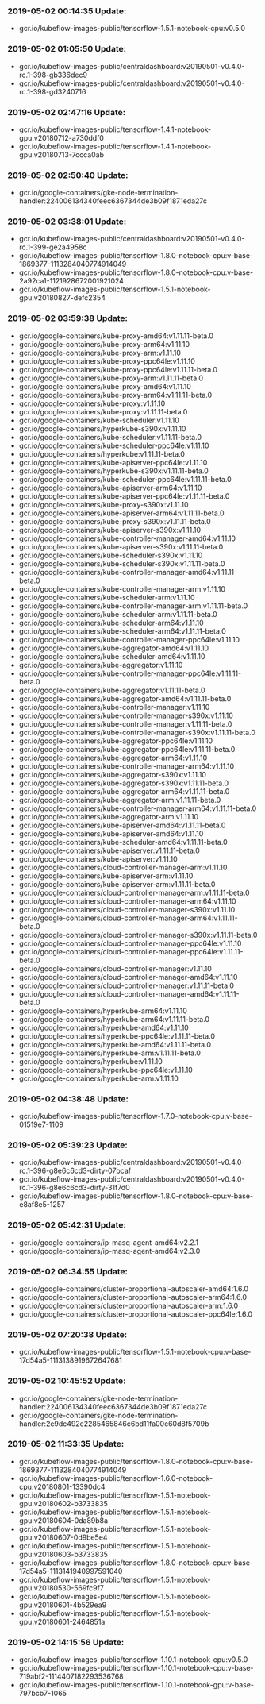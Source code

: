 ### 2019-05-02 00:14:35 Update:

- gcr.io/kubeflow-images-public/tensorflow-1.5.1-notebook-cpu:v0.5.0
### 2019-05-02 01:05:50 Update:

- gcr.io/kubeflow-images-public/centraldashboard:v20190501-v0.4.0-rc.1-398-gb336dec9
- gcr.io/kubeflow-images-public/centraldashboard:v20190501-v0.4.0-rc.1-398-gd3240716
### 2019-05-02 02:47:16 Update:

- gcr.io/kubeflow-images-public/tensorflow-1.4.1-notebook-gpu:v20180712-a730ddf0
- gcr.io/kubeflow-images-public/tensorflow-1.4.1-notebook-gpu:v20180713-7ccca0ab
### 2019-05-02 02:50:40 Update:

- gcr.io/google-containers/gke-node-termination-handler:224006134340feec6367344de3b09f1871eda27c
### 2019-05-02 03:38:01 Update:

- gcr.io/kubeflow-images-public/centraldashboard:v20190501-v0.4.0-rc.1-399-ge2a4958c
- gcr.io/kubeflow-images-public/tensorflow-1.8.0-notebook-cpu:v-base-1869377-1113284040774914049
- gcr.io/kubeflow-images-public/tensorflow-1.8.0-notebook-cpu:v-base-2a92ca1-1121928672001921024
- gcr.io/kubeflow-images-public/tensorflow-1.5.1-notebook-gpu:v20180827-defc2354
### 2019-05-02 03:59:38 Update:

- gcr.io/google-containers/kube-proxy-amd64:v1.11.11-beta.0
- gcr.io/google-containers/kube-proxy-arm64:v1.11.10
- gcr.io/google-containers/kube-proxy-arm:v1.11.10
- gcr.io/google-containers/kube-proxy-ppc64le:v1.11.10
- gcr.io/google-containers/kube-proxy-ppc64le:v1.11.11-beta.0
- gcr.io/google-containers/kube-proxy-arm:v1.11.11-beta.0
- gcr.io/google-containers/kube-proxy-amd64:v1.11.10
- gcr.io/google-containers/kube-proxy-arm64:v1.11.11-beta.0
- gcr.io/google-containers/kube-proxy:v1.11.10
- gcr.io/google-containers/kube-proxy:v1.11.11-beta.0
- gcr.io/google-containers/kube-scheduler:v1.11.10
- gcr.io/google-containers/hyperkube-s390x:v1.11.10
- gcr.io/google-containers/kube-scheduler:v1.11.11-beta.0
- gcr.io/google-containers/kube-scheduler-ppc64le:v1.11.10
- gcr.io/google-containers/hyperkube:v1.11.11-beta.0
- gcr.io/google-containers/kube-apiserver-ppc64le:v1.11.10
- gcr.io/google-containers/hyperkube-s390x:v1.11.11-beta.0
- gcr.io/google-containers/kube-scheduler-ppc64le:v1.11.11-beta.0
- gcr.io/google-containers/kube-apiserver-arm64:v1.11.10
- gcr.io/google-containers/kube-apiserver-ppc64le:v1.11.11-beta.0
- gcr.io/google-containers/kube-proxy-s390x:v1.11.10
- gcr.io/google-containers/kube-apiserver-arm64:v1.11.11-beta.0
- gcr.io/google-containers/kube-proxy-s390x:v1.11.11-beta.0
- gcr.io/google-containers/kube-apiserver-s390x:v1.11.10
- gcr.io/google-containers/kube-controller-manager-amd64:v1.11.10
- gcr.io/google-containers/kube-apiserver-s390x:v1.11.11-beta.0
- gcr.io/google-containers/kube-scheduler-s390x:v1.11.10
- gcr.io/google-containers/kube-scheduler-s390x:v1.11.11-beta.0
- gcr.io/google-containers/kube-controller-manager-amd64:v1.11.11-beta.0
- gcr.io/google-containers/kube-controller-manager-arm:v1.11.10
- gcr.io/google-containers/kube-scheduler-arm:v1.11.10
- gcr.io/google-containers/kube-controller-manager-arm:v1.11.11-beta.0
- gcr.io/google-containers/kube-scheduler-arm:v1.11.11-beta.0
- gcr.io/google-containers/kube-scheduler-arm64:v1.11.10
- gcr.io/google-containers/kube-scheduler-arm64:v1.11.11-beta.0
- gcr.io/google-containers/kube-controller-manager-ppc64le:v1.11.10
- gcr.io/google-containers/kube-aggregator-amd64:v1.11.10
- gcr.io/google-containers/kube-scheduler-amd64:v1.11.10
- gcr.io/google-containers/kube-aggregator:v1.11.10
- gcr.io/google-containers/kube-controller-manager-ppc64le:v1.11.11-beta.0
- gcr.io/google-containers/kube-aggregator:v1.11.11-beta.0
- gcr.io/google-containers/kube-aggregator-amd64:v1.11.11-beta.0
- gcr.io/google-containers/kube-controller-manager:v1.11.10
- gcr.io/google-containers/kube-controller-manager-s390x:v1.11.10
- gcr.io/google-containers/kube-controller-manager:v1.11.11-beta.0
- gcr.io/google-containers/kube-controller-manager-s390x:v1.11.11-beta.0
- gcr.io/google-containers/kube-aggregator-ppc64le:v1.11.10
- gcr.io/google-containers/kube-aggregator-ppc64le:v1.11.11-beta.0
- gcr.io/google-containers/kube-aggregator-arm64:v1.11.10
- gcr.io/google-containers/kube-controller-manager-arm64:v1.11.10
- gcr.io/google-containers/kube-aggregator-s390x:v1.11.10
- gcr.io/google-containers/kube-aggregator-s390x:v1.11.11-beta.0
- gcr.io/google-containers/kube-aggregator-arm64:v1.11.11-beta.0
- gcr.io/google-containers/kube-aggregator-arm:v1.11.11-beta.0
- gcr.io/google-containers/kube-controller-manager-arm64:v1.11.11-beta.0
- gcr.io/google-containers/kube-aggregator-arm:v1.11.10
- gcr.io/google-containers/kube-apiserver-amd64:v1.11.11-beta.0
- gcr.io/google-containers/kube-apiserver-amd64:v1.11.10
- gcr.io/google-containers/kube-scheduler-amd64:v1.11.11-beta.0
- gcr.io/google-containers/kube-apiserver:v1.11.11-beta.0
- gcr.io/google-containers/kube-apiserver:v1.11.10
- gcr.io/google-containers/cloud-controller-manager-arm:v1.11.10
- gcr.io/google-containers/kube-apiserver-arm:v1.11.10
- gcr.io/google-containers/kube-apiserver-arm:v1.11.11-beta.0
- gcr.io/google-containers/cloud-controller-manager-arm:v1.11.11-beta.0
- gcr.io/google-containers/cloud-controller-manager-arm64:v1.11.10
- gcr.io/google-containers/cloud-controller-manager-s390x:v1.11.10
- gcr.io/google-containers/cloud-controller-manager-arm64:v1.11.11-beta.0
- gcr.io/google-containers/cloud-controller-manager-s390x:v1.11.11-beta.0
- gcr.io/google-containers/cloud-controller-manager-ppc64le:v1.11.10
- gcr.io/google-containers/cloud-controller-manager-ppc64le:v1.11.11-beta.0
- gcr.io/google-containers/cloud-controller-manager:v1.11.10
- gcr.io/google-containers/cloud-controller-manager-amd64:v1.11.10
- gcr.io/google-containers/cloud-controller-manager:v1.11.11-beta.0
- gcr.io/google-containers/cloud-controller-manager-amd64:v1.11.11-beta.0
- gcr.io/google-containers/hyperkube-arm64:v1.11.10
- gcr.io/google-containers/hyperkube-arm64:v1.11.11-beta.0
- gcr.io/google-containers/hyperkube-amd64:v1.11.10
- gcr.io/google-containers/hyperkube-ppc64le:v1.11.11-beta.0
- gcr.io/google-containers/hyperkube-amd64:v1.11.11-beta.0
- gcr.io/google-containers/hyperkube-arm:v1.11.11-beta.0
- gcr.io/google-containers/hyperkube:v1.11.10
- gcr.io/google-containers/hyperkube-ppc64le:v1.11.10
- gcr.io/google-containers/hyperkube-arm:v1.11.10
### 2019-05-02 04:38:48 Update:

- gcr.io/kubeflow-images-public/tensorflow-1.7.0-notebook-cpu:v-base-01519e7-1109
### 2019-05-02 05:39:23 Update:

- gcr.io/kubeflow-images-public/centraldashboard:v20190501-v0.4.0-rc.1-396-g8e6c6cd3-dirty-07bcaf
- gcr.io/kubeflow-images-public/centraldashboard:v20190501-v0.4.0-rc.1-396-g8e6c6cd3-dirty-31f7d0
- gcr.io/kubeflow-images-public/tensorflow-1.8.0-notebook-cpu:v-base-e8af8e5-1257
### 2019-05-02 05:42:31 Update:

- gcr.io/google-containers/ip-masq-agent-amd64:v2.2.1
- gcr.io/google-containers/ip-masq-agent-amd64:v2.3.0
### 2019-05-02 06:34:55 Update:

- gcr.io/google-containers/cluster-proportional-autoscaler-amd64:1.6.0
- gcr.io/google-containers/cluster-proportional-autoscaler-arm64:1.6.0
- gcr.io/google-containers/cluster-proportional-autoscaler-arm:1.6.0
- gcr.io/google-containers/cluster-proportional-autoscaler-ppc64le:1.6.0
### 2019-05-02 07:20:38 Update:

- gcr.io/kubeflow-images-public/tensorflow-1.5.1-notebook-cpu:v-base-17d54a5-1113138919672647681
### 2019-05-02 10:45:52 Update:

- gcr.io/google-containers/gke-node-termination-handler:224006134340feec6367344de3b09f1871eda27c
- gcr.io/google-containers/gke-node-termination-handler:2e9dc492e2285465846c6bd11fa00c60d8f5709b
### 2019-05-02 11:33:35 Update:

- gcr.io/kubeflow-images-public/tensorflow-1.8.0-notebook-cpu:v-base-1869377-1113284040774914049
- gcr.io/kubeflow-images-public/tensorflow-1.6.0-notebook-cpu:v20180801-13390dc4
- gcr.io/kubeflow-images-public/tensorflow-1.5.1-notebook-gpu:v20180602-b3733835
- gcr.io/kubeflow-images-public/tensorflow-1.5.1-notebook-gpu:v20180604-0da89b8a
- gcr.io/kubeflow-images-public/tensorflow-1.5.1-notebook-gpu:v20180607-0d9be5e4
- gcr.io/kubeflow-images-public/tensorflow-1.5.1-notebook-gpu:v20180603-b3733835
- gcr.io/kubeflow-images-public/tensorflow-1.8.0-notebook-cpu:v-base-17d54a5-1113141940997591040
- gcr.io/kubeflow-images-public/tensorflow-1.5.1-notebook-gpu:v20180530-569fc9f7
- gcr.io/kubeflow-images-public/tensorflow-1.5.1-notebook-gpu:v20180601-4b529ea9
- gcr.io/kubeflow-images-public/tensorflow-1.5.1-notebook-gpu:v20180601-2464851a
### 2019-05-02 14:15:56 Update:

- gcr.io/kubeflow-images-public/tensorflow-1.10.1-notebook-cpu:v0.5.0
- gcr.io/kubeflow-images-public/tensorflow-1.10.1-notebook-cpu:v-base-719abf2-1114407182293536768
- gcr.io/kubeflow-images-public/tensorflow-1.10.1-notebook-gpu:v-base-797bcb7-1065
